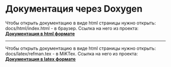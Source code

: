# Документация через Doxygen


Чтобы открыть документацию в виде html страницы нужно открыть: docs/html/index.html - в браузер. Ссылка на него из проекта: **[Документация в html формате](html/index.html)**

---

Чтобы открыть документацию в виде html страницы нужно открыть: docs/latex/refman.tex - в MiKTex. Ссылка на него из проекта: **[Документация в latex формате](latex/refman.tex)** 